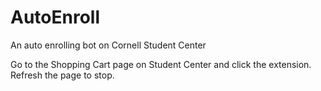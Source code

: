 # AutoEnroll
An auto enrolling bot on Cornell Student Center

Go to the Shopping Cart page on Student Center and click the extension. 
Refresh the page to stop. 
